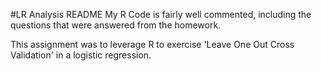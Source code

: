 #LR Analysis README
My R Code is fairly well commented, including the questions that were answered from the homework.

This assignment was to leverage R to exercise 'Leave One Out Cross Validation' in a logistic regression.
